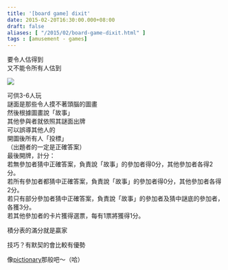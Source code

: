 ```yaml
---
title: '[board game] dixit'
date: 2015-02-20T16:30:00.000+08:00
draft: false
aliases: [ "/2015/02/board-game-dixit.html" ]
tags : [amusement - games]
---
```


要令人估得到  
又不能令所有人估到  

[![](https://farm8.staticflickr.com/7363/16471944735_466cc6cf38_z.jpg)](https://farm8.staticflickr.com/7363/16471944735_466cc6cf38_z.jpg)

可供3-6人玩  
謎面是那些令人摸不著頭腦的圖畫  
然後根據圖畫說「故事」  
其他參與者就依照其謎面出牌  
可以誤導其他人的  
開圖後所有人「投標」  
（出題者的一定是正確答案）  
最後開牌，計分：  
若無參加者猜中正確答案，負責說「故事」的參加者得0分，其他參加者各得2分。  
若所有參加者都猜中正確答案，負責說「故事」的參加者得0分，其他參加者各得2分。  
若只有部分參加者猜中正確答案，負責說「故事」的參加者及猜中謎底的參加者，各獲3分。  
若其他參加者的卡片獲得選票，每有1票將獲得1分。

積分表的滿分就是贏家

  

技巧？有默契的會比較有優勢

像[pictionary](http://www.hidie.net/2014/01/board-game-pictionary.html)那般吧～（哈）